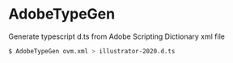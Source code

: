 # AdobeTypeGen
Generate typescript d.ts from Adobe Scripting Dictionary xml file

```bash
$ AdobeTypeGen ovm.xml > illustrator-2020.d.ts
```
